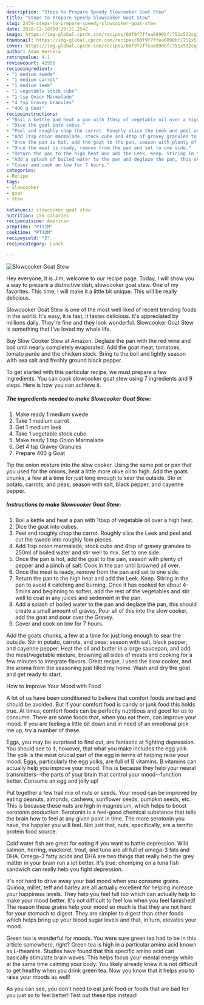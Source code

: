 ```yaml
---
description: "Steps to Prepare Speedy Slowcooker Goat Stew"
title: "Steps to Prepare Speedy Slowcooker Goat Stew"
slug: 2459-steps-to-prepare-speedy-slowcooker-goat-stew
date: 2020-12-18T00:29:21.254Z
image: https://img-global.cpcdn.com/recipes/00f9f7ffea6890bf/751x532cq70/slowcooker-goat-stew-recipe-main-photo.jpg
thumbnail: https://img-global.cpcdn.com/recipes/00f9f7ffea6890bf/751x532cq70/slowcooker-goat-stew-recipe-main-photo.jpg
cover: https://img-global.cpcdn.com/recipes/00f9f7ffea6890bf/751x532cq70/slowcooker-goat-stew-recipe-main-photo.jpg
author: Adam Herrera
ratingvalue: 4.1
reviewcount: 42956
recipeingredient:
- "1 medium swede"
- "1 medium carrot"
- "1 medium leek"
- "1 vegetable stock cube"
- "1 tsp Onion Marmalade"
- "4 tsp Gravey Granules"
- "400 g Goat"
recipeinstructions:
- "Boil a kettle and heat a pan with 1tbsp of vegetable oil over a high heat."
- "Dice the goat into cubes."
- "Peel and roughly chop the carrot. Roughly slice the Leek and peel and cut the swede into roughly 1cm pieces."
- "Add 1tsp onion marmalade, stock cube and 4tsp of gravey granules to 250ml of boiled water and stir well to mix. Set to one side."
- "Once the pan is hot, add the goat to the pan, season with plenty of pepper and a pinch of salt. Cook in the pan until browned all over."
- "Once the meat is ready, remove from the pan and set to one side."
- "Return the pan to the high heat and add the Leek. Keep. Stiring in the pan to avoid it catching and burning. Once it has cooked for about 4-5mins and beginning to soften, add the rest of the vegetables and stir well to coat in any juices and sedement in the pan."
- "Add a splash of boiled water to the pan and deglaze the pan, this should create a small amount of gravey. Pour all of this into the slow cooker, add the goat and pour over the Gravey."
- "Cover and cook on low for 7 hours."
categories:
- Recipe
tags:
- slowcooker
- goat
- stew

katakunci: slowcooker goat stew 
nutrition: 155 calories
recipecuisine: American
preptime: "PT11M"
cooktime: "PT42M"
recipeyield: "2"
recipecategory: Lunch

---
```



![Slowcooker Goat Stew](https://img-global.cpcdn.com/recipes/00f9f7ffea6890bf/751x532cq70/slowcooker-goat-stew-recipe-main-photo.jpg)

Hey everyone, it is Jim, welcome to our recipe page. Today, I will show you a way to prepare a distinctive dish, slowcooker goat stew. One of my favorites. This time, I will make it a little bit unique. This will be really delicious.

Slowcooker Goat Stew is one of the most well liked of recent trending foods in the world. It's easy, it is fast, it tastes delicious. It's appreciated by millions daily. They're fine and they look wonderful. Slowcooker Goat Stew is something that I've loved my whole life.

Buy Slow Cooker Stew at Amazon. Deglaze the pan with the red wine and boil until nearly completely evaporated. Add the goat meat, tomatoes, tomato purée and the chicken stock. Bring to the boil and lightly season with sea salt and freshly ground black pepper.


To get started with this particular recipe, we must prepare a few ingredients. You can cook slowcooker goat stew using 7 ingredients and 9 steps. Here is how you can achieve it.

<!--inarticleads1-->

##### The ingredients needed to make Slowcooker Goat Stew:

1. Make ready 1 medium swede
1. Take 1 medium carrot
1. Get 1 medium leek
1. Take 1 vegetable stock cube
1. Make ready 1 tsp Onion Marmalade
1. Get 4 tsp Gravey Granules
1. Prepare 400 g Goat


Tip the onion mixture into the slow cooker. Using the same pot or pan that you used for the onions, heat a little more olive oil to high. Add the goats chunks, a few at a time for just long enough to sear the outside. Stir in potato, carrots, and peas; season with salt, black pepper, and cayenne pepper. 

<!--inarticleads2-->

##### Instructions to make Slowcooker Goat Stew:

1. Boil a kettle and heat a pan with 1tbsp of vegetable oil over a high heat.
1. Dice the goat into cubes.
1. Peel and roughly chop the carrot. Roughly slice the Leek and peel and cut the swede into roughly 1cm pieces.
1. Add 1tsp onion marmalade, stock cube and 4tsp of gravey granules to 250ml of boiled water and stir well to mix. Set to one side.
1. Once the pan is hot, add the goat to the pan, season with plenty of pepper and a pinch of salt. Cook in the pan until browned all over.
1. Once the meat is ready, remove from the pan and set to one side.
1. Return the pan to the high heat and add the Leek. Keep. Stiring in the pan to avoid it catching and burning. Once it has cooked for about 4-5mins and beginning to soften, add the rest of the vegetables and stir well to coat in any juices and sedement in the pan.
1. Add a splash of boiled water to the pan and deglaze the pan, this should create a small amount of gravey. Pour all of this into the slow cooker, add the goat and pour over the Gravey.
1. Cover and cook on low for 7 hours.


Add the goats chunks, a few at a time for just long enough to sear the outside. Stir in potato, carrots, and peas; season with salt, black pepper, and cayenne pepper. Heat the oil and butter in a large saucepan, and add the meat/vegetable mixture, browning all sides of meats and cooking for a few minutes to integrate flavors. Great recipe, I used the slow cooker, and the aroma from the seasoning just filled my home. Wash and dry the goat and get ready to start. 

How to Improve Your Mood with Food


A lot of us have been conditioned to believe that comfort foods are bad and should be avoided. But if your comfort food is candy or junk food this holds true. At times, comfort foods can be perfectly nutritious and good for us to consume. There are some foods that, when you eat them, can improve your mood. If you are feeling a little bit down and in need of an emotional pick me up, try a number of these.

Eggs, you may be surprised to find out, are fantastic at fighting depression. You should see to it, however, that what you make includes the egg yolk. The yolk is the most crucial part of the egg in terms of helping raise your mood. Eggs, particularly the egg yolks, are full of B vitamins. B vitamins can actually help you improve your mood. This is because they help your neural transmitters--the parts of your brain that control your mood--function better. Consume an egg and jolly up!

Put together a few trail mix of nuts or seeds. Your mood can be improved by eating peanuts, almonds, cashews, sunflower seeds, pumpkin seeds, etc. This is because these nuts are high in magnesium, which helps to boost serotonin production. Serotonin is a feel-good chemical substance that tells the brain how to feel at any given point in time. The more serotonin you have, the happier you will feel. Not just that, nuts, specifically, are a terrific protein food source.

Cold water fish are great for eating if you want to battle depression. Wild salmon, herring, mackerel, trout, and tuna are all full of omega-3 fats and DHA. Omega-3 fatty acids and DHA are two things that really help the grey matter in your brain run a lot better. It's true: chomping on a tuna fish sandwich can really help you fight depression. 

It's not hard to drive away your bad mood when you consume grains. Quinoa, millet, teff and barley are all actually excellent for helping increase your happiness levels. They help you feel full too which can actually help to make your mood better. It's not difficult to feel low when you feel famished! The reason these grains help your mood so much is that they are not hard for your stomach to digest. They are simpler to digest than other foods which helps bring up your blood sugar levels and that, in turn, elevates your mood.

Green tea is wonderful for moods. You were sure green tea had to be in this article somewhere, right? Green tea is high in a particular amino acid known as L-theanine. Studies have found that this specific amino acid can basically stimulate brain waves. This helps focus your mental energy while at the same time calming your body. You likely already knew it is not difficult to get healthy when you drink green tea. Now you know that it helps you to raise your moods as well!

As you can see, you don't need to eat junk food or foods that are bad for you just so to feel better! Test out  these tips  instead!

